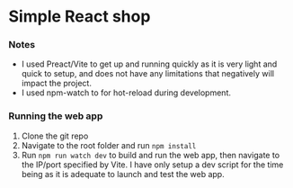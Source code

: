 
# Simple React shop

### Notes
-	I used Preact/Vite to get up and running quickly as it is very light and quick to setup, and does not have any limitations that negatively will impact the project.
-	I used npm-watch to for hot-reload during development.

### Running the web app
1. Clone the git repo
2. Navigate to the root folder and run `npm install`
3. Run `npm run watch dev` to build and run the web app, then navigate to the IP/port specified by Vite. I have only setup a dev script for the time being as it is adequate to launch and test the web app.
